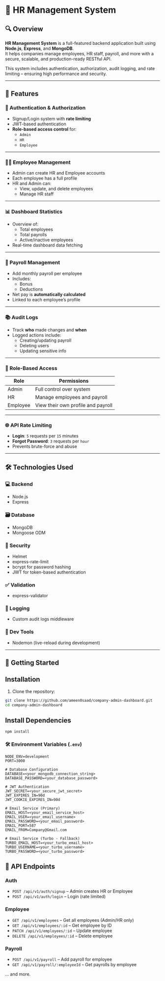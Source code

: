 # 🏢 HR Management System

## 🔍 Overview

**HR Management System** is a full-featured backend application built using **Node.js**, **Express**, and **MongoDB**.  
It helps companies manage employees, HR staff, payroll, and more with a secure, scalable, and production-ready RESTful API.

This system includes authentication, authorization, audit logging, and rate limiting – ensuring high performance and security.

---

## 🚀 Features

### 🔐 Authentication & Authorization
- Signup/Login system with **rate limiting**
- JWT-based authentication
- **Role-based access control** for:
  - `Admin`
  - `HR`
  - `Employee`

---

### 🧑‍💼 Employee Management
- Admin can create HR and Employee accounts
- Each employee has a full profile
- HR and Admin can:
  - View, update, and delete employees
  - Manage HR staff

---

### 📊 Dashboard Statistics
- Overview of:
  - Total employees
  - Total payrolls
  - Active/inactive employees
- Real-time dashboard data fetching

---

### 💸 Payroll Management
- Add monthly payroll per employee
- Includes:
  - Bonus
  - Deductions
- Net pay is **automatically calculated**
- Linked to each employee’s profile

---

### 📚 Audit Logs
- Track **who** made changes and **when**
- Logged actions include:
  - Creating/updating payroll
  - Deleting users
  - Updating sensitive info

---

### 🧾 Role-Based Access
| Role     | Permissions                          |
|----------|--------------------------------------|
| Admin    | Full control over system             |
| HR       | Manage employees and payroll         |
| Employee | View their own profile and payroll   |

---

### 🌐 API Rate Limiting
- **Login**: `5` requests per `15` minutes
- **Forgot Password**: `3` requests per `hour`
- Prevents brute-force and abuse

---

## 🛠️ Technologies Used

### 💻 Backend
- Node.js
- Express

### 🗃️ Database
- MongoDB
- Mongoose ODM

### 🔐 Security
- Helmet
- express-rate-limit
- bcrypt for password hashing
- JWT for token-based authentication

### ✅ Validation
- express-validator

### 📝 Logging
- Custom audit logs middleware

### 🧰 Dev Tools
- Nodemon (live-reload during development)

---



## 🚀 Getting Started

## Installation

1. Clone the repository:
```bash
git clone https://github.com/ameen0saad/company-admin-dashboard.git
cd company-admin-dashboard
```
## Install Dependencies
```
npm install
```
### 🛠️ Environment Variables (`.env`)
```
NODE_ENV=development
PORT=3000

# Database Configuration
DATABASE=<your_mongodb_connection_string>
DATABASE_PASSWORD=<your_database_password>

# JWT Authentication
JWT_SECRET=<your_secure_jwt_secret>
JWT_EXPIRES_IN=90d
JWT_COOKIE_EXPIRES_IN=90d

# Email Service (Primary)
EMAIL_HOST=<your_email_service_host>
EMAIL_USER=<your_email_username>
EMAIL_PASSWORD=<your_email_password>
EMAIL_PORT=587
EMAIL_FROM=Company@Gmail.com

# Email Service (Turbo - Fallback)
TURBO_EMAIL_HOST=<your_turbo_email_host>
TURBO_USERNAME=<your_turbo_username>
TURBO_PASSWORD=<your_turbo_password>
```

## 📡 API Endpoints

### Auth
- `POST /api/v1/auth/signup` – Admin creates HR or Employee
- `POST /api/v1/auth/login` – Login (rate limited)

### Employee
- `GET /api/v1/employees` – Get all employees (Admin/HR only)
- `GET /api/v1/employees/:id` – Get employee by ID
- `PATCH /api/v1/employees/:id` – Update employee
- `DELETE /api/v1/employees/:id` – Delete employee

### Payroll
- `POST /api/v1/payroll` – Add payroll for employee
- `GET /api/v1/payroll/:employeeId` – Get payrolls by employee

... and more.

